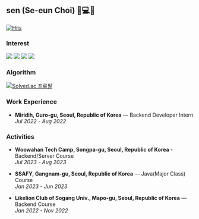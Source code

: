 
## sen (Se-eun Choi) 👩💻🔥

[![Hits](https://hits.seeyoufarm.com/api/count/incr/badge.svg?url=https%3A%2F%2Fgithub.com%2Fdahyen0o&count_bg=%233FBFB9&title_bg=%23555555&icon=&icon_color=%23E7E7E7&title=hits&edge_flat=true)](https://hits.seeyoufarm.com)

### Interest

<div align=left>
  <img src="https://img.shields.io/badge/springboot-6DB33F?style=for-the-badge&logo=springboot&logoColor=white">
  <img src="https://img.shields.io/badge/amazon ec2-FF9900?style=for-the-badge&logo=amazon-ec2&logoColor=white">
  <img src="https://img.shields.io/badge/mysql-4479A1?style=for-the-badge&logo=mysql&logoColor=white">
  <img src="https://img.shields.io/badge/Java-007396.svg?style=for-the-badge&logo=Java&logoColor=white">
</div>
  
### Algorithm

[![Solved.ac
프로필](http://mazassumnida.wtf/api/generate_badge?boj=seeunchoi99)](https://solved.ac/seeunchoi99)  

### Work Experience

- **Miridih,  Guro-gu, Seoul, Republic of Korea** — Backend Developer Intern <br/>
*Jul 2022 - Aug 2022*

### Activities

- **Woowahan Tech Camp, Songpa-gu, Seoul, Republic of Korea** - Backend/Server Course <br/>
*Jul 2023 - Aug 2023*

- **SSAFY, Gangnam-gu, Seoul, Republic of Korea** — Java(Major Class) Course <br/>
*Jan 2023 - Jun 2023*

- **Likelion Club of Sogang Univ.,  Mapo-gu, Seoul, Republic of Korea** — Backend Course <br/>
*Jan 2022 - Nov 2022*


